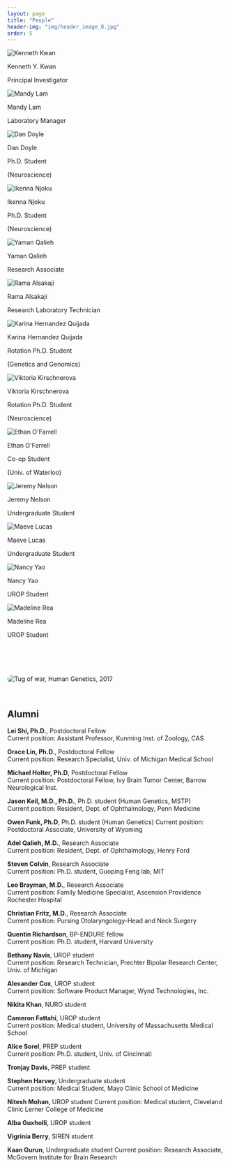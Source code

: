 ```yaml
---
layout: page
title: "People"
header-img: "img/header_image_8.jpg"
order: 5
---
```


<div class="row">
  <div class="col-md-4 col-sm-6 col-xs-12 bio">
    <img src="{{ site.baseurl }}/img/bios/kenneth_kwan.jpg" alt="Kenneth Kwan" class="bio-pic center-block">
      <p class="name">Kenneth Y. Kwan</p>
      <p class="job">Principal Investigator</p>
  </div>
  <div class="col-md-4 col-sm-6 col-xs-12 bio">
    <img src="{{ site.baseurl }}/img/bios/mandy_lam.jpg" alt="Mandy Lam" class="bio-pic center-block">
    <p class="name">Mandy Lam</p>
    <p class="job">Laboratory Manager</p>
  </div>
</div>


<div class="row">
  
  <div class="col-md-4 col-sm-6 col-xs-12 bio">
    <img src="{{ site.baseurl }}/img/bios/daniel_doyle.jpg" alt="Dan Doyle" class="bio-pic center-block">
    <p class="name">Dan Doyle</p>
    <p class="job">Ph.D. Student</p>
    <p class="description">(Neuroscience)</p>
  </div>
  <div class="col-md-4 col-sm-6 col-xs-12 bio">
    <img src="{{ site.baseurl }}/img/bios/ikenna_njoku.jpg" alt="Ikenna Njoku" class="bio-pic center-block">
    <p class="name">Ikenna Njoku</p>
    <p class="job">Ph.D. Student</p>
    <p class="description">(Neuroscience)</p>
  </div>
  <div class="col-md-4 col-sm-6 col-xs-12 bio">
    <img src="{{ site.baseurl }}/img/bios/yaman_qalieh.jpg" alt="Yaman Qalieh" class="bio-pic center-block">
    <p class="name">Yaman Qalieh</p>
    <p class="job">Research Associate</p>
  </div>
  
  
  <div class="col-md-4 col-sm-6 col-xs-12 bio">
    <img src="{{ site.baseurl }}/img/bios/rama_alsakaji.jpg" alt="Rama Alsakaji" class="bio-pic center-block">
    <p class="name">Rama Alsakaji</p>
    <p class="job">Research Laboratory Technician</p>
  </div>
  <div class="col-md-4 col-sm-6 col-xs-12 bio">
    <img src="{{ site.baseurl }}/img/bios/karina_hernandez_quijada.jpg" alt="Karina Hernandez Quijada" class="bio-pic center-block">
    <p class="name">Karina Hernandez Quijada</p>
    <p class="job">Rotation Ph.D. Student</p>
    <p class="description">(Genetics and Genomics)</p>
  </div>
  <div class="col-md-4 col-sm-6 col-xs-12 bio">
    <img src="{{ site.baseurl }}/img/bios/vitkoria_kirschnerova.jpg" alt="Viktoria Kirschnerova" class="bio-pic center-block">
    <p class="name">Viktoria Kirschnerova</p>
    <p class="job">Rotation Ph.D. Student</p>
    <p class="description">(Neuroscience)</p>
  </div>
  <div class="col-md-4 col-sm-6 col-xs-12 bio">
    <img src="{{ site.baseurl }}/img/bios/ethan_ofarrell.jpg" alt="Ethan O'Farrell" class="bio-pic center-block">
    <p class="name">Ethan O'Farrell</p>
    <p class="job">Co-op Student</p>
    <p class="description">(Univ. of Waterloo)</p>
  </div>
  <div class="col-md-4 col-sm-6 col-xs-12 bio">
    <img src="{{ site.baseurl }}/img/bios/jeremy_nelson.jpg" alt="Jeremy Nelson" class="bio-pic center-block">
    <p class="name">Jeremy Nelson</p>
    <p class="job">Undergraduate Student</p>
  </div>
  <div class="col-md-4 col-sm-6 col-xs-12 bio">
    <img src="{{ site.baseurl }}/img/bios/maeve_lucas.jpg" alt="Maeve Lucas" class="bio-pic center-block">
    <p class="name">Maeve Lucas</p>
    <p class="job">Undergraduate Student</p>
  </div>
  <div class="col-md-4 col-sm-6 col-xs-12 bio">
    <img src="{{ site.baseurl }}/img/bios/nancy_yao.jpg" alt="Nancy Yao" class="bio-pic center-block">
    <p class="name">Nancy Yao</p>
    <p class="job">UROP Student</p>
  </div>
  <div class="col-md-4 col-sm-6 col-xs-12 bio">
    <img src="{{ site.baseurl }}/img/bios/maddie_rea.jpg" alt="Madeline Rea" class="bio-pic center-block">
    <p class="name">Madeline Rea</p>
    <p class="job">UROP Student</p>
  </div>
</div>

<img src="{{ site.baseurl }}/img/Pumpkin_Patch.jpg" alt="Tug of war, Human Genetics, 2017" style="border-radius: 10px; margin: 70px 0 30px 0;">

## Alumni

**Lei Shi, Ph.D.**, Postdoctoral Fellow  
Current position: Assistant Professor, Kunming Inst. of Zoology, CAS 

**Grace Lin, Ph.D.**, Postdoctoral Fellow  
Current position: Research Specialist, Univ. of Michigan Medical School

**Michael Holter, Ph.D**, Postdoctoral Fellow  
Current position: Postdoctoral Fellow, Ivy Brain Tumor Center, Barrow Neurological Inst.

**Jason Keil, M.D., Ph.D.**, Ph.D. student (Human Genetics, MSTP)  
Current position: Resident, Dept. of Ophthalmology, Penn Medicine

**Owen Funk, Ph.D**, Ph.D. student (Human Genetics)
Current position: Postdoctoral Associate, University of Wyoming

**Adel Qalieh, M.D.**, Research Associate  
Current position: Resident, Dept. of Ophthalmology, Henry Ford

**Steven Colvin**, Research Associate  
Current position: Ph.D. student, Guoping Feng lab, MIT

**Leo Brayman, M.D.**, Research Associate  
Current position: Family Medicine Specialist, Ascension Providence Rochester Hospital

**Christian Fritz, M.D.**, Research Associate  
Current position: Pursing Otolaryngology-Head and Neck Surgery

**Quentin Richardson**, BP-ENDURE fellow  
Current position: Ph.D. student, Harvard University

**Bethany Navis**, UROP student  
Current position: Research Technician, Prechter Bipolar Research Center, Univ. of Michigan

**Alexander Cox**, UROP student  
Current position: Software Product Manager, Wynd Technologies, Inc.

**Nikita Khan**, NURO student

**Cameron Fattahi**, UROP student  
Current position: Medical student, University of Massachusetts Medical School

**Alice Sorel**, PREP student  
Current position: Ph.D. student, Univ. of Cincinnati

**Tronjay Davis**, PREP student

**Stephen Harvey**, Undergraduate student  
Current position: Medical Student, Mayo Clinic School of Medicine

**Nitesh Mohan**, UROP student
Current position: Medical student, Cleveland Clinic Lerner College of Medicine

**Alba Guxholli**, UROP student

**Vigrinia Berry**, SIREN student

**Kaan Gurun**, Undergraduate student
Current position: Research Associate, McGovern Institute for Brain Research
